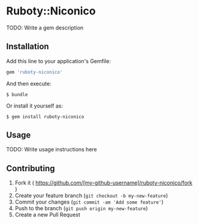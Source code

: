 # Ruboty::Niconico

TODO: Write a gem description

## Installation

Add this line to your application's Gemfile:

```ruby
gem 'ruboty-niconico'
```

And then execute:

    $ bundle

Or install it yourself as:

    $ gem install ruboty-niconico

## Usage

TODO: Write usage instructions here

## Contributing

1. Fork it ( https://github.com/[my-github-username]/ruboty-niconico/fork )
2. Create your feature branch (`git checkout -b my-new-feature`)
3. Commit your changes (`git commit -am 'Add some feature'`)
4. Push to the branch (`git push origin my-new-feature`)
5. Create a new Pull Request
